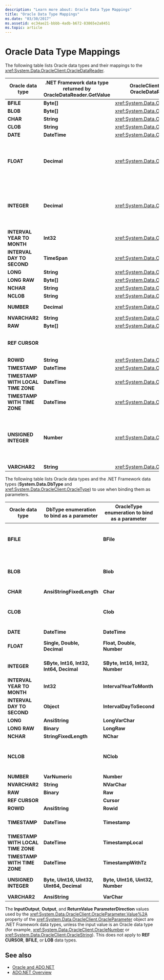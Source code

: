 ```yaml
---
description: "Learn more about: Oracle Data Type Mappings"
title: "Oracle Data Type Mappings"
ms.date: "03/30/2017"
ms.assetid: ec34ae21-bbbb-4adb-b672-83865e2a8451
ms.topic: article
---
```

# Oracle Data Type Mappings

The following table lists Oracle data types and their mappings to the <xref:System.Data.OracleClient.OracleDataReader>.  
  
|Oracle data type|.NET Framework data type returned by OracleDataReader.GetValue|OracleClient data type returned by OracleDataReader.GetOracleValue|Remarks|  
|----------------------|--------------------------------------------------------------------|------------------------------------------------------------------------|-------------|  
|**BFILE**|**Byte[]**|<xref:System.Data.OracleClient.OracleBFile>||  
|**BLOB**|**Byte[]**|<xref:System.Data.OracleClient.OracleLob>||  
|**CHAR**|**String**|<xref:System.Data.OracleClient.OracleString>||  
|**CLOB**|**String**|<xref:System.Data.OracleClient.OracleLob>||  
|**DATE**|**DateTime**|<xref:System.Data.OracleClient.OracleDateTime>||  
|**FLOAT**|**Decimal**|<xref:System.Data.OracleClient.OracleNumber>|This data type is an alias for the **NUMBER** data type, and is designed so that the <xref:System.Data.OracleClient.OracleDataReader> returns a **System.Decimal** or <xref:System.Data.OracleClient.OracleNumber> instead of a floating-point value. Using the .NET Framework data type can cause an overflow.|  
|**INTEGER**|**Decimal**|<xref:System.Data.OracleClient.OracleNumber>|This data type is an alias for the **NUMBER(38)** data type, and is designed so that the <xref:System.Data.OracleClient.OracleDataReader> returns a **System.Decimal** or <xref:System.Data.OracleClient.OracleNumber> instead of an integer value. Using the .NET Framework data type can cause an overflow.|  
|**INTERVAL YEAR TO MONTH**|**Int32**|<xref:System.Data.OracleClient.OracleMonthSpan>||  
|**INTERVAL DAY TO SECOND**|**TimeSpan**|<xref:System.Data.OracleClient.OracleTimeSpan>||  
|**LONG**|**String**|<xref:System.Data.OracleClient.OracleString>||  
|**LONG RAW**|**Byte[]**|<xref:System.Data.OracleClient.OracleBinary>||  
|**NCHAR**|**String**|<xref:System.Data.OracleClient.OracleString>||  
|**NCLOB**|**String**|<xref:System.Data.OracleClient.OracleLob>||  
|**NUMBER**|**Decimal**|<xref:System.Data.OracleClient.OracleNumber>|Using the .NET Framework data type can cause an overflow.|  
|**NVARCHAR2**|**String**|<xref:System.Data.OracleClient.OracleString>||  
|**RAW**|**Byte[]**|<xref:System.Data.OracleClient.OracleBinary>||  
|**REF CURSOR**|||The Oracle **REF CURSOR** data type is not supported by the <xref:System.Data.OracleClient.OracleDataReader> object.|  
|**ROWID**|**String**|<xref:System.Data.OracleClient.OracleString>||  
|**TIMESTAMP**|**DateTime**|<xref:System.Data.OracleClient.OracleDateTime>||  
|**TIMESTAMP WITH LOCAL TIME ZONE**|**DateTime**|<xref:System.Data.OracleClient.OracleDateTime>||  
|**TIMESTAMP WITH TIME ZONE**|**DateTime**|<xref:System.Data.OracleClient.OracleDateTime>||  
|**UNSIGNED INTEGER**|**Number**|<xref:System.Data.OracleClient.OracleNumber>|This data type is an alias for the **NUMBER(38)** data type, and is designed so that the <xref:System.Data.OracleClient.OracleDataReader> returns a **System.Decimal** or <xref:System.Data.OracleClient.OracleNumber> instead of an unsigned integer value. Using the .NET Framework data type can cause an overflow.|  
|**VARCHAR2**|**String**|<xref:System.Data.OracleClient.OracleString>||  
  
 The following table lists Oracle data types and the .NET Framework data types (**System.Data.DbType** and <xref:System.Data.OracleClient.OracleType>) to use when binding them as parameters.  
  
|Oracle data type|DbType enumeration to bind as a parameter|OracleType enumeration to bind as a parameter|Remarks|  
|----------------------|-----------------------------------------------|---------------------------------------------------|-------------|  
|**BFILE**||**BFile**|Oracle only allows binding a **BFILE** as a **BFILE** parameter. The .NET Data Provider for Oracle does not automatically construct one for you if you attempt to bind a non-**BFILE** value, such as **byte[]** or <xref:System.Data.OracleClient.OracleBinary>.|  
|**BLOB**||**Blob**|Oracle only allows binding a **BLOB** as a **BLOB** parameter. The .NET Data Provider for Oracle does not automatically construct one for you if you attempt to bind a non-**BLOB** value, such as **byte[]** or <xref:System.Data.OracleClient.OracleBinary>.|  
|**CHAR**|**AnsiStringFixedLength**|**Char**||  
|**CLOB**||**Clob**|Oracle only allows binding a **CLOB** as a **CLOB** parameter. The .NET Data Provider for Oracle does not automatically construct one for you if you attempt to bind a non-**CLOB** value, such as **System.String** or <xref:System.Data.OracleClient.OracleString>.|  
|**DATE**|**DateTime**|**DateTime**||  
|**FLOAT**|**Single, Double, Decimal**|**Float, Double, Number**|<xref:System.Data.OracleClient.OracleParameter.Size%2A> determines the **System.Data.DBType** and <xref:System.Data.OracleClient.OracleType>.|  
|**INTEGER**|**SByte, Int16, Int32, Int64, Decimal**|**SByte, Int16, Int32, Number**|<xref:System.Data.OracleClient.OracleParameter.Size%2A> determines the **System.Data.DBType** and <xref:System.Data.OracleClient.OracleType>.|  
|**INTERVAL YEAR TO MONTH**|**Int32**|**IntervalYearToMonth**|<xref:System.Data.OracleClient.OracleType> is only available when using both Oracle 9i client and server software.|  
|**INTERVAL DAY TO SECOND**|**Object**|**IntervalDayToSecond**|<xref:System.Data.OracleClient.OracleType> is only available when using both Oracle 9i client and server software.|  
|**LONG**|**AnsiString**|**LongVarChar**||  
|**LONG RAW**|**Binary**|**LongRaw**||  
|**NCHAR**|**StringFixedLength**|**NChar**||  
|**NCLOB**||**NClob**|Oracle only allows binding a **NCLOB** as a **NCLOB** parameter. The .NET Data Provider for Oracle does not automatically construct one for you if you attempt to bind a non-**NCLOB** value, such as **System.String** or <xref:System.Data.OracleClient.OracleString>.|  
|**NUMBER**|**VarNumeric**|**Number**||  
|**NVARCHAR2**|**String**|**NVarChar**||  
|**RAW**|**Binary**|**Raw**||  
|**REF CURSOR**||**Cursor**|For more information, see [Oracle REF CURSORs](oracle-ref-cursors.md).|  
|**ROWID**|**AnsiString**|**Rowid**||  
|**TIMESTAMP**|**DateTime**|**Timestamp**|<xref:System.Data.OracleClient.OracleType> is only available when using both Oracle 9i client and server software.|  
|**TIMESTAMP WITH LOCAL TIME ZONE**|**DateTime**|**TimestampLocal**|<xref:System.Data.OracleClient.OracleType> is only available when using both Oracle 9i client and server software.|  
|**TIMESTAMP WITH TIME ZONE**|**DateTime**|**TimestampWithTz**|<xref:System.Data.OracleClient.OracleType> is only available when using both Oracle 9i client and server software.|  
|**UNSIGNED INTEGER**|**Byte, UInt16, UInt32, UInt64, Decimal**|**Byte, UInt16, Uint32, Number**|<xref:System.Data.OracleClient.OracleParameter.Size%2A> determines the **System.Data.DBType** and <xref:System.Data.OracleClient.OracleType>.|  
|**VARCHAR2**|**AnsiString**|**VarChar**||  
  
 The **InputOutput**, **Output**, and **ReturnValue** **ParameterDirection** values used by the <xref:System.Data.OracleClient.OracleParameter.Value%2A> property of the <xref:System.Data.OracleClient.OracleParameter> object are .NET Framework data types, unless the input value is an Oracle data type (for example, <xref:System.Data.OracleClient.OracleNumber> or <xref:System.Data.OracleClient.OracleString>). This does not apply to **REF CURSOR**, **BFILE**, or **LOB** data types.  
  
## See also

- [Oracle and ADO.NET](oracle-and-adonet.md)
- [ADO.NET Overview](ado-net-overview.md)
